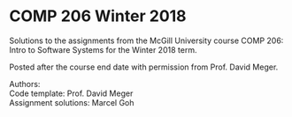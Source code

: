 # COMP 206 Winter 2018

Solutions to the assignments from the McGill University course COMP 206: Intro to Software Systems for the Winter 2018 term.

Posted after the course end date with permission from Prof. David Meger.

Authors:  
Code template: Prof. David Meger  
Assignment solutions: Marcel Goh
